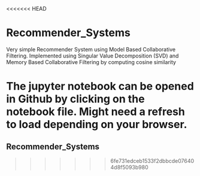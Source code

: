<<<<<<< HEAD
# Recommender_Systems

Very simple Recommender System using Model Based Collaborative Filtering.  Implemented using Singular Value Decomposition (SVD) and Memory Based Collaborative Filtering by computing cosine similarity


The jupyter notebook can be opened in Github by clicking on the notebook file. Might need a refresh to load depending on your browser.
=======
## Recommender_Systems

>>>>>>> 6fe731edceb1533f2dbbcde076404d8f5093b980
